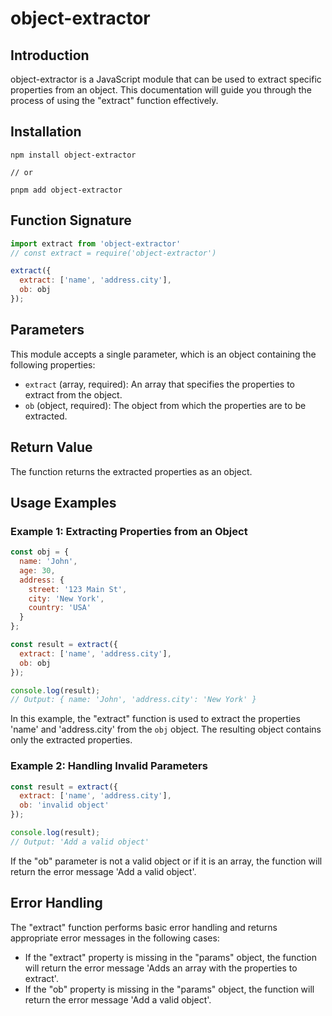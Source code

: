 # object-extractor

## Introduction
object-extractor is a JavaScript module that can be used to extract specific properties from an object. This documentation will guide you through the process of using the "extract" function effectively.

## Installation
```
npm install object-extractor

// or

pnpm add object-extractor
```
## Function Signature
```javascript
import extract from 'object-extractor'
// const extract = require('object-extractor')

extract({
  extract: ['name', 'address.city'],
  ob: obj
});
```

## Parameters
This module accepts a single parameter, which is an object containing the following properties:

- `extract` (array, required): An array that specifies the properties to extract from the object.
- `ob` (object, required): The object from which the properties are to be extracted.

## Return Value
The function returns the extracted properties as an object.

## Usage Examples

### Example 1: Extracting Properties from an Object
```javascript
const obj = {
  name: 'John',
  age: 30,
  address: {
    street: '123 Main St',
    city: 'New York',
    country: 'USA'
  }
};

const result = extract({
  extract: ['name', 'address.city'],
  ob: obj
});

console.log(result);
// Output: { name: 'John', 'address.city': 'New York' }
```

In this example, the "extract" function is used to extract the properties 'name' and 'address.city' from the `obj` object. The resulting object contains only the extracted properties.

### Example 2: Handling Invalid Parameters
```javascript
const result = extract({
  extract: ['name', 'address.city'],
  ob: 'invalid object'
});

console.log(result);
// Output: 'Add a valid object'
```

If the "ob" parameter is not a valid object or if it is an array, the function will return the error message 'Add a valid object'.

## Error Handling
The "extract" function performs basic error handling and returns appropriate error messages in the following cases:

- If the "extract" property is missing in the "params" object, the function will return the error message 'Adds an array with the properties to extract'.
- If the "ob" property is missing in the "params" object, the function will return the error message 'Add a valid object'.
